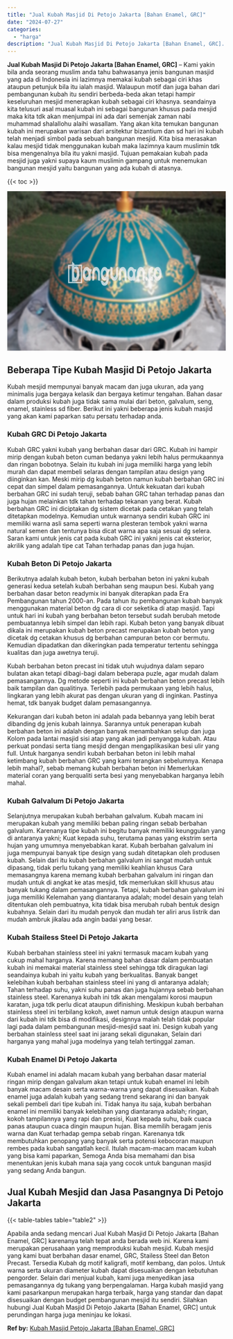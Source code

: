 ```yaml
---
title: "Jual Kubah Masjid Di Petojo Jakarta [Bahan Enamel, GRC]"
date: "2024-07-27"
categories: 
  - "harga"
description: "Jual Kubah Masjid Di Petojo Jakarta [Bahan Enamel, GRC]. Apabila anda sedang mencari Jual Kubah Masjid Di Petojo Jakarta [Bahan Enamel, GRC] karenanya tela..."
---
```


**Jual Kubah Masjid Di Petojo Jakarta \[Bahan Enamel, GRC\]** – Kami yakin bila anda seorang muslim anda tahu bahwasanya jenis bangunan masjid yang ada di Indonesia ini lazimnya memakai kubah sebagai ciri khas ataupun petunjuk bila itu ialah masjid. Walaupun motif dan juga bahan dari pembangunan kubah itu sendiri berbeda-beda akan tetapi hampir keseluruhan mesjid menerapkan kubah sebagai ciri khasnya. seandainya kita telusuri asal muasal kubah ini sebagai bangunan khusus pada mesjid maka kita tdk akan menjumpai ini ada dari semenjak zaman nabi muhammad shalallohu alaihi wasallam. Yang akan kita temukan bangunan kubah ini merupakan warisan dari arsitektur bizantium dan sd hari ini kubah telah menjadi simbol pada sebuah bangunan mesjid. Kita bisa merasakan kalau mesjid tidak menggunakan kubah maka lazimnya kaum muslimin tdk bisa mengenalnya bila itu yakni masjid. Tujuan pemakaian kubah pada mesjid juga yakni supaya kaum muslimin gampang untuk menemukan bangunan mesjid yaitu bangunan yang ada kubah di atasnya.

{{< toc >}}

![Jual Kubah Masjid Di Petojo Jakarta [Bahan Enamel, GRC]](/images/jual-kubah-masjid-38.png)

## Beberapa Tipe Kubah Masjid Di Petojo Jakarta

Kubah mesjid mempunyai banyak macam dan juga ukuran, ada yang minimalis juga bergaya kelasik dan bergaya ketimur tengahan. Bahan dasar dalam produksi kubah juga tidak sama mulai dari beton, galvalum, seng, enamel, stainless sd fiber. Berikut ini yakni beberapa jenis kubah masjid yang akan kami paparkan satu persatu terhadap anda.

### Kubah GRC Di Petojo Jakarta

Kubah GRC yakni kubah yang berbahan dasar dari GRC. Kubah ini hampir mirip dengan kubah beton cuman bedanya yakni lebih halus permukaannya dan ringan bobotnya. Selain itu kubah ini juga memiliki harga yang lebih murah dan dapat membeli selaras dengan tampilan atau design yang diinginkan kan. Meski mirip dg kubah beton namun kubah berbahan GRC ini cepat dan simpel dalam pemasangannya. Untuk kekuatan dari kubah berbahan GRC ini sudah teruji, sebab bahan GRC tahan terhadap panas dan juga hujan melainkan tdk tahan terhadap tekanan yang berat. Kubah berbahan GRC ini diciptakan dg sistem dicetak pada cetakan yang telah ditetapkan modelnya. Kemudian untuk warnanya sendiri kubah GRC ini memiliki warna asli sama seperti warna plesteran tembok yakni warna natural semen dan tentunya bisa dicat warna apa saja sesuai dg selera. Saran kami untuk jenis cat pada kubah GRC ini yakni jenis cat eksterior, akrilik yang adalah tipe cat Tahan terhadap panas dan juga hujan.

### Kubah Beton Di Petojo Jakarta

Berikutnya adalah kubah beton, kubah berbahan beton ini yakni kubah generasi kedua setelah kubah berbahan seng maupun besi. Kubah yang berbahan dasar beton readymix ini banyak diterapkan pada Era Pembangunan tahun 2000-an. Pada tahun itu pembangunan kubah banyak menggunakan material beton dg cara di cor seketika di atap masjid. Tapi untuk hari ini kubah yang berbahan beton tersebut sudah berubah metode pembuatannya lebih simpel dan lebih rapi. Kubah beton yang banyak dibuat dikala ini merupakan kubah beton precast merupakan kubah beton yang dicetak dg cetakan khusus dg berbahan campuran beton cor bermutu. Kemudian dipadatkan dan dikeringkan pada temperatur tertentu sehingga kualitas dan juga awetnya teruji.

Kubah berbahan beton precast ini tidak utuh wujudnya dalam separo bulatan akan tetapi dibagi-bagi dalam beberapa puzle, agar mudah dalam pemasangannya. Dg metode seperti ini kubah berbahan beton precast lebih baik tampilan dan qualitinya. Terlebih pada permukaan yang lebih halus, lingkaran yang lebih akurat pas dengan ukuran yang di inginkan. Pastinya hemat, tdk banyak budget dalam pemasangannya.

Kekurangan dari kubah beton ini adalah pada bebannya yang lebih berat dibanding dg jenis kubah lainnya. Sarannya untuk penerapan kubah berbahan beton ini adalah dengan banyak menambahkan selup dan juga Kolom pada lantai masjid sisi atap yang akan jadi penyangga kubah. Atau perkuat pondasi serta tiang mesjid dengan mengaplikasikan besi ulir yang full. Untuk harganya sendiri kubah berbahan beton ini lebih mahal ketimbang kubah berbahan GRC yang kami terangkan sebelumnya. Kenapa lebih mahal?, sebab memang kubah berbahan beton ini Memerlukan material coran yang berqualiti serta besi yang menyebabkan harganya lebih mahal.

### Kubah Galvalum Di Petojo Jakarta

Selanjutnya merupakan kubah berbahan galvalum. Kubah macam ini merupakan kubah yang memiliki beban paling ringan sebab berbahan galvalum. Karenanya tipe kubah ini begitu banyak memiliki keunggulan yang di antaranya yakni; Kuat kepada suhu, terutama panas yang ekstrim serta hujan yang umumnya menyebabkan karat. Kubah berbahan galvalum ini juga mempunyai banyak tipe design yang sudah ditetapkan oleh produsen kubah. Selain dari itu kubah berbahan galvalum ini sangat mudah untuk dipasang, tidak perlu tukang yang memiliki keahlian khusus Cara memasangnya karena memang kubah berbahan galvalum ini ringan dan mudah untuk di angkat ke atas mesjid, tdk memerlukan skill khusus atau banyak tukang dalam pemasangannya. Tetapi, kubah berbahan galvalum ini juga memiliki Kelemahan yang diantaranya adalah; model desain yang telah ditentukan oleh pembuatnya, kita tidak bisa merubah rubah bentuk design kubahnya. Selain dari itu mudah penyok dan mudah ter aliri arus listrik dan mudah ambruk jikalau ada angin badai yang besar.

### Kubah Stailess Steel Di Petojo Jakarta

Kubah berbahan stainless steel ini yakni termasuk macam kubah yang cukup mahal harganya. Karena memang bahan dasar dalam pembuatan kubah ini memakai material stainless steel sehingga tdk diragukan lagi seandainya kubah ini yaitu kubah yang berkualitas. Banyak banget kelebihan kubah berbahan stainless steel ini yang di antaranya adalah; Tahan terhadap suhu, yakni suhu panas dan juga hujannya sebab berbahan stainless steel. Karenanya kubah ini tdk akan mengalami korosi maupun karatan, juga tdk perlu dicat ataupun difinishing. Meskipun kubah berbahan stainless steel ini terbilang kokoh, awet namun untuk design ataupun warna dari kubah ini tdk bisa di modifikasi, designnya malah telah tidak popular lagi pada dalam pembangunan mesjid-mesjid saat ini. Design kubah yang berbahan stainless steel saat ini jarang sekali digunakan, Selain dari harganya yang mahal juga modelnya yang telah tertinggal zaman.

### Kubah Enamel Di Petojo Jakarta

Kubah enamel ini adalah macam kubah yang berbahan dasar material ringan mirip dengan galvalum akan tetapi untuk kubah enamel ini lebih banyak macam desain serta warna-warna yang dapat disesuaikan. Kubah enamel juga adalah kubah yang sedang trend sekarang ini dan banyak sekali pembeli dari tipe kubah ini. Tidak hanya itu saja, kubah berbahan enamel ini memiliki banyak kelebihan yang diantaranya adalah; ringan, kokoh tampilannya yang rapi dan presisi, Kuat kepada suhu, baik cuaca panas ataupun cuaca dingin maupun hujan. Bisa memilih beragam jenis warna dan Kuat terhadap gempa sebab ringan. Karenanya tdk membutuhkan penopang yang banyak serta potensi kebocoran maupun rembes pada kubah sangatlah kecil. Itulah macam-macam macam kubah yang bisa kami paparkan, Semoga Anda bisa memahami dan bisa menentukan jenis kubah mana saja yang cocok untuk bangunan masjid yang sedang Anda bangun.

## Jual Kubah Mesjid dan Jasa Pasangnya Di Petojo Jakarta

{{< table-tables table="table2" >}}

Apabila anda sedang mencari Jual Kubah Masjid Di Petojo Jakarta \[Bahan Enamel, GRC\] karenanya telah tepat anda berada web ini. Karena kami merupakan perusahaan yang memproduksi kubah mesjid. Kubah mesjid yang kami buat berbahan dasar enamel, GRC, Stailess Steel dan Beton Precast. Tersedia Kubah dg motif kaligrafi, motif kembang, dan polos. Untuk warna serta ukuran diameter kubah dapat disesuaikan dengan kebutuhan pengorder. Selain dari menjual kubah, kami juga menyedikan jasa pemasangannya dg tukang yang berpengalaman. Harga kubah masjid yang kami pasarkanpun merupakan harga terbaik, harga yang standar dan dapat disesuaikan dengan budget pembangunan mesjid itu sendiri. Silahkan hubungi Jual Kubah Masjid Di Petojo Jakarta \[Bahan Enamel, GRC\] untuk perundingan harga juga meninjau ke lokasi.

**Ref by:** [Kubah Masjid Petojo Jakarta [Bahan Enamel, GRC]](https://id.wikipedia.org/wiki/Kubah)
